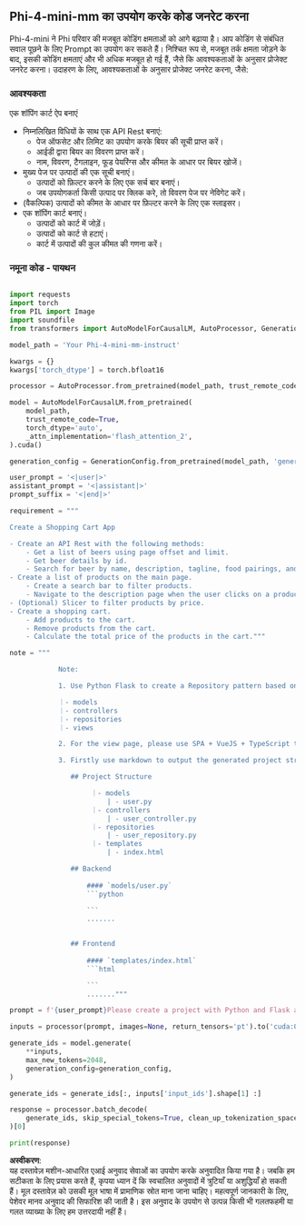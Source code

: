 ## **Phi-4-mini-mm का उपयोग करके कोड जनरेट करना**

Phi-4-mini ने Phi परिवार की मजबूत कोडिंग क्षमताओं को आगे बढ़ाया है। आप कोडिंग से संबंधित सवाल पूछने के लिए Prompt का उपयोग कर सकते हैं। निश्चित रूप से, मजबूत तर्क क्षमता जोड़ने के बाद, इसकी कोडिंग क्षमताएं और भी अधिक मजबूत हो गई हैं, जैसे कि आवश्यकताओं के अनुसार प्रोजेक्ट जनरेट करना। उदाहरण के लिए, आवश्यकताओं के अनुसार प्रोजेक्ट जनरेट करना, जैसे:

### **आवश्यकता**

एक शॉपिंग कार्ट ऐप बनाएं

- निम्नलिखित विधियों के साथ एक API Rest बनाएं:
    - पेज ऑफसेट और लिमिट का उपयोग करके बियर की सूची प्राप्त करें।
    - आईडी द्वारा बियर का विवरण प्राप्त करें।
    - नाम, विवरण, टैगलाइन, फूड पेयरिंग्स और कीमत के आधार पर बियर खोजें।
- मुख्य पेज पर उत्पादों की एक सूची बनाएं।
    - उत्पादों को फ़िल्टर करने के लिए एक सर्च बार बनाएं।
    - जब उपयोगकर्ता किसी उत्पाद पर क्लिक करे, तो विवरण पेज पर नेविगेट करें।
- (वैकल्पिक) उत्पादों को कीमत के आधार पर फ़िल्टर करने के लिए एक स्लाइसर।
- एक शॉपिंग कार्ट बनाएं।
    - उत्पादों को कार्ट में जोड़ें।
    - उत्पादों को कार्ट से हटाएं।
    - कार्ट में उत्पादों की कुल कीमत की गणना करें।

### **नमूना कोड - पायथन**

```python

import requests
import torch
from PIL import Image
import soundfile
from transformers import AutoModelForCausalLM, AutoProcessor, GenerationConfig,pipeline,AutoTokenizer

model_path = 'Your Phi-4-mini-mm-instruct'

kwargs = {}
kwargs['torch_dtype'] = torch.bfloat16

processor = AutoProcessor.from_pretrained(model_path, trust_remote_code=True)

model = AutoModelForCausalLM.from_pretrained(
    model_path,
    trust_remote_code=True,
    torch_dtype='auto',
    _attn_implementation='flash_attention_2',
).cuda()

generation_config = GenerationConfig.from_pretrained(model_path, 'generation_config.json')

user_prompt = '<|user|>'
assistant_prompt = '<|assistant|>'
prompt_suffix = '<|end|>'

requirement = """

Create a Shopping Cart App

- Create an API Rest with the following methods:
    - Get a list of beers using page offset and limit.
    - Get beer details by id.
    - Search for beer by name, description, tagline, food pairings, and price.
- Create a list of products on the main page.
    - Create a search bar to filter products.
    - Navigate to the description page when the user clicks on a product.
- (Optional) Slicer to filter products by price.
- Create a shopping cart.
    - Add products to the cart.
    - Remove products from the cart.
    - Calculate the total price of the products in the cart."""

note = """ 

            Note:

            1. Use Python Flask to create a Repository pattern based on the following structure to generate the files

            ｜- models
            ｜- controllers
            ｜- repositories
            ｜- views

            2. For the view page, please use SPA + VueJS + TypeScript to build

            3. Firstly use markdown to output the generated project structure (including directories and files), and then generate the  file names and corresponding codes step by step, output like this 

               ## Project Structure

                    ｜- models
                        | - user.py
                    ｜- controllers
                        | - user_controller.py
                    ｜- repositories
                        | - user_repository.py
                    ｜- templates
                        | - index.html

               ## Backend
                 
                   #### `models/user.py`
                   ```python

                   ```
                   .......
               

               ## Frontend
                 
                   #### `templates/index.html`
                   ```html

                   ```
                   ......."""

prompt = f'{user_prompt}Please create a project with Python and Flask according to the following requirements：\n{requirement}{note}{prompt_suffix}{assistant_prompt}'

inputs = processor(prompt, images=None, return_tensors='pt').to('cuda:0')

generate_ids = model.generate(
    **inputs,
    max_new_tokens=2048,
    generation_config=generation_config,
)

generate_ids = generate_ids[:, inputs['input_ids'].shape[1] :]

response = processor.batch_decode(
    generate_ids, skip_special_tokens=True, clean_up_tokenization_spaces=False
)[0]

print(response)

```

**अस्वीकरण**:  
यह दस्तावेज़ मशीन-आधारित एआई अनुवाद सेवाओं का उपयोग करके अनुवादित किया गया है। जबकि हम सटीकता के लिए प्रयास करते हैं, कृपया ध्यान दें कि स्वचालित अनुवादों में त्रुटियाँ या अशुद्धियाँ हो सकती हैं। मूल दस्तावेज़ को उसकी मूल भाषा में प्रामाणिक स्रोत माना जाना चाहिए। महत्वपूर्ण जानकारी के लिए, पेशेवर मानव अनुवाद की सिफारिश की जाती है। इस अनुवाद के उपयोग से उत्पन्न किसी भी गलतफहमी या गलत व्याख्या के लिए हम उत्तरदायी नहीं हैं।